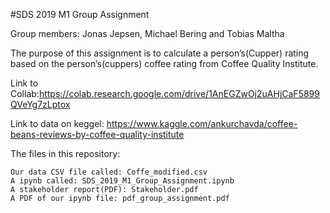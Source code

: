 #SDS 2019 M1 Group Assignment

Group members: Jonas Jepsen, Michael Bering and Tobias Maltha 

The purpose of this assignment is to calculate a person’s(Cupper) rating based on the person’s(cuppers) coffee rating from Coffee Quality Institute.

Link to Collab:https://colab.research.google.com/drive/1AnEGZwOj2uAHjCaF5899QVeYg7zLptox

Link to data on keggel: https://www.kaggle.com/ankurchavda/coffee-beans-reviews-by-coffee-quality-institute

The files in this repository:

    Our data CSV file called: Coffe_modified.csv
    A ipynb called: SDS_2019_M1_Group_Assignment.ipynb
    A stakeholder report(PDF): Stakeholder.pdf
    A PDF of our ipynb file: pdf_group_assignment.pdf 
